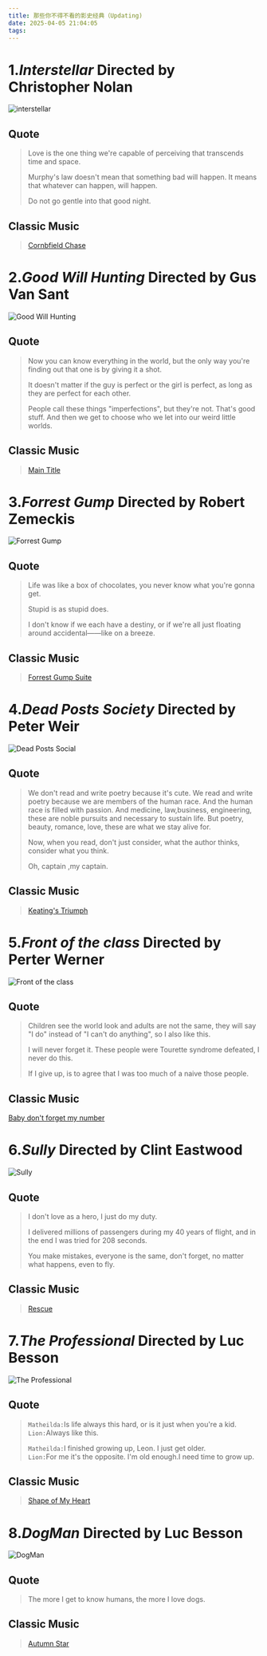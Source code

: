 ```yaml
---
title: 那些你不得不看的影史经典（Updating)
date: 2025-04-05 21:04:05
tags:
---
```

# 1.***Interstellar***  Directed by **Christopher** **Nolan**  
![interstellar](https://get.wallhere.com/photo/4898x2755-px-adventure-astronaut-fi-Futurictic-interstellar-Mystery-poster-sci-space-spaceship-1884445.jpg)  
## Quote  
>Love is the one thing we're capable of perceiving that transcends time and space.
>
>Murphy's law doesn't mean that something bad will happen. It means that whatever can happen, will happen.
>
>Do not go gentle into that good night.  
## Classic Music
>[Cornbfield Chase](https://music.apple.com/cn/album/cornfield-chase/1533983552?i=1533984393)  

# 2.***Good Will Hunting***  Directed by **Gus Van Sant**  
![Good Will Hunting](https://pic1.zhimg.com/v2-760af3484b40d40724b4f5bf10579839_720w.jpg?source=172ae18b)
## Quote
>Now you can know everything in the world, but the only way you're finding out that one is by giving it a shot.
>
>It doesn't matter if the guy is perfect or the girl is perfect, as long as they are perfect for each other.
>
>People call these things "imperfections", but they're not. That's good stuff. And then we get to choose who we let into our weird little worlds.  
## Classic Music  
>[Main Title](https://music.apple.com/cn/album/main-title/1443513971?i=1443513977)  

# 3.***Forrest Gump***  Directed by **Robert Zemeckis**  
![Forrest Gump](https://www.imdb.com/title/tt0109830/mediaviewer/rm81365761/?ref_=ext_shr_lnk)
## Quote
>Life was like a box of chocolates, you never know what you're gonna get.
>
>Stupid is as stupid does.
>
>I don't know if we each have a destiny, or if we're all just floating around accidental——like on a breeze.  
## Classic Music
>[Forrest Gump Suite](https://music.apple.com/cn/album/forrest-gump-suite/418556875?i=418557001)  

# 4.***Dead Posts Society***  Directed by **Peter Weir**  
![Dead Posts Social](https://ts1.tc.mm.bing.net/th/id/R-C.4fbbbb795ae1e64387822a2571883b8e?rik=2DGOrxJciy7kjg&riu=http%3a%2f%2fvorcdn.xiaodutv.com%2f1e3ece8b6bb3a814567d71df6e55ef28&ehk=9iXn7oCt0m1HVakvykPlM9G8FbQo97s0gnXisNIYYfQ%3d&risl=&pid=ImgRaw&r=0)  
## Quote  
>We don't read and write poetry because it's cute. We read and write poetry because we are members of the human race. And the human race is filled with passion. And medicine, law,business, engineering, these are noble pursuits and necessary to sustain life. But poetry, beauty, romance, love, these are what we stay alive for.
>
>Now, when you read, don't just consider, what the author thinks, consider what you think.
>
>Oh, captain ,my captain.  
## Classic Music  
>[Keating's Triumph](https://music.apple.com/cn/album/keatings-triumph-from-dead-poets-society/1666249478?i=1666249756)  

# 5.***Front of the class***  Directed by **Perter Werner**  
![Front of the class](https://ts1.tc.mm.bing.net/th/id/R-C.bc99b0f78396fe2a9960c5f813dfaf53?rik=AdhoSPMCRgG4Cw&riu=http%3a%2f%2fvorcdn.xiaodutv.com%2f3dd16c1abb1047adc39719ef239ce4f3&ehk=6N%2b1m96WNJ2yMdKWENM9qfSuPTgR7FSZqb62wWOqUzk%3d&risl=&pid=ImgRaw&r=0)  
## Quote  
>Children see the world look and adults are not the same, they will say "I do" instead of "I can't do anything", so I also like this.
>
>I will never forget it. These people were Tourette syndrome defeated, I never do this.
>
>If I give up, is to agree that I was too much of a naive those people.
## Classic Music
[Baby don't forget my number](https://music.apple.com/cn/album/baby-dont-forget-my-number/402419193?i=402419219)  

# 6.***Sully***  Directed by **Clint Eastwood**  
![Sully](https://so1.360tres.com/t0136a565d7257e09e1.jpg)  
## Quote  
>I don't love as a hero, I just do my duty.
>
>I delivered millions of passengers during my 40 years of flight, and in the end I was tried for 208 seconds.
>
>You make mistakes, everyone is the same, don't forget, no matter what happens, even to fly.
## Classic Music
>[Rescue](https://music.apple.com/cn/album/rescue/1440668623?i=1440669552)  

# 7.***The Professional***  Directed by **Luc Besson**  
![The Professional](https://ts1.tc.mm.bing.net/th/id/R-C.e55ec5d18ccc83ba7db68caae54f165f?rik=QnBBI7yneaT66w&riu=http%3a%2f%2fvorcdn.xiaodutv.com%2ff10eda6e82e7f389cde29a9a82611a77&ehk=RORWTTvCgE29p7UK7ilTL1TIxvPg70CRoVvWes9Rllc%3d&risl=&pid=ImgRaw&r=0)  
## Quote  
>`Matheilda:`Is life always this hard, or is it just when you're a kid.  
>`Lion:`Always like this.  
>  
>`Matheilda:`I finished growing up, Leon. I just get older.  
>`Lion:`For me it's the opposite. I'm old enough.I need time to grow up.  
## Classic Music  
>[Shape of My Heart](https://music.apple.com/cn/album/shape-of-my-heart/1440843461?i=1440844574)  

# 8.***DogMan***  Directed by **Luc Besson**  
![DogMan](https://fr.web.img4.acsta.net/pictures/23/09/20/10/20/2421086.jpg)  
## Quote
>The more I get to know humans, the more I love dogs.
## Classic Music
>[Autumn Star](https://music.apple.com/cn/album/autumn-star/1710394852?i=1710398756)  

